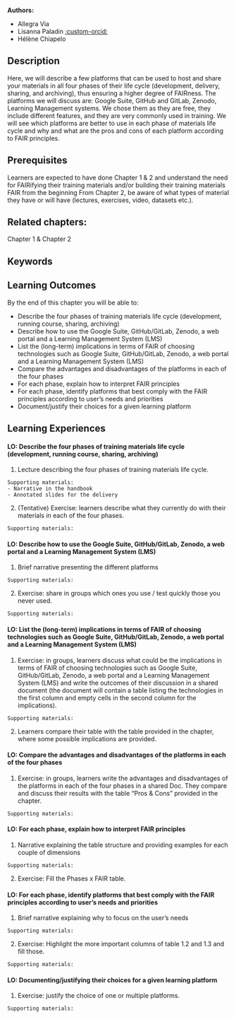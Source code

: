 
**Authors:**

- Allegra Via
- Lisanna Paladin [:custom-orcid:](https://orcid.org/0000-0003-0011-9397)
- Hélène Chiapelo 

## Description
Here, we will describe a few platforms that can be used to host and share your materials in all four phases of their life cycle (development, delivery, sharing, and archiving), thus ensuring a higher degree of FAIRness. The platforms we will discuss are: Google Suite, GitHub and GitLab, Zenodo, Learning Management systems. We chose them as they are free, they include different features, and they are very commonly used in training. We will see which platforms are better to use in each phase of materials life cycle and why and what are the pros and cons of each platform according to FAIR principles.


## Prerequisites
Learners are expected to have done Chapter 1 & 2 and understand the need for FAIRifying their training materials and/or building their training materials FAIR from the beginning
From Chapter 2, be aware of what types of material they have or will have (lectures, exercises, video, datasets etc.). 

## Related chapters:
Chapter 1 & Chapter 2

## Keywords

## Learning Outcomes
By the end of this chapter you will be able to:
- Describe the four phases of training materials life cycle (development, running course, sharing, archiving) 
- Describe how to use the Google Suite, GitHub/GitLab, Zenodo, a web portal and a Learning Management System (LMS) 
- List the (long-term) implications in terms of FAIR of choosing technologies such as Google Suite, GitHub/GitLab, Zenodo, a web portal and a Learning Management System (LMS)
- Compare the advantages and disadvantages of the platforms in each of the four phases
- For each phase, explain how to interpret FAIR principles
- For each phase, identify platforms that best comply with the FAIR principles according to user’s needs and priorities
- Document/justify their choices for a given learning platform

 ## Learning Experiences
#### LO: Describe the four phases of training materials life cycle (development, running course, sharing, archiving) 
1. Lecture describing the four phases of training materials life cycle. 
```
Supporting materials:
- Narrative in the handbook
- Annotated slides for the delivery
```
2. (Tentative) Exercise: learners describe what they currently do with their materials in each of the four phases. 
```
Supporting materials:
```

#### LO: Describe how to use the Google Suite, GitHub/GitLab, Zenodo, a web portal and a Learning Management System (LMS) 
1. Brief narrative presenting the different platforms
```
Supporting materials:
```
2. Exercise: share in groups which ones you use / test quickly those you never used. 
```
Supporting materials:
```

#### LO: List the (long-term) implications in terms of FAIR of choosing technologies such as Google Suite, GitHub/GitLab, Zenodo, a web portal and a Learning Management System (LMS)
1. Exercise: in groups, learners discuss what could be the implications in terms of FAIR of choosing technologies such as Google Suite, GitHub/GitLab, Zenodo, a web portal and a Learning Management System (LMS) and write the outcomes of their discussion in a shared document (the document will contain a table listing the technologies in the first column and empty cells in the second column for the implications).  
```
Supporting materials:
```
2. Learners compare their table with the table provided in the chapter, where some possible implications are provided. 

#### LO: Compare the advantages and disadvantages of the platforms in each of the four phases
1. Exercise: in groups, learners write  the advantages and disadvantages of the platforms in each of the four phases in a shared Doc. They compare and discuss their results with the table “Pros & Cons” provided in the chapter.
```
Supporting materials:
```

#### LO: For each phase, explain how to interpret FAIR principles 
1. Narrative explaining the table structure and providing examples for each couple of dimensions
```
Supporting materials:
```
2. Exercise: Fill the Phases x FAIR table. 

#### LO: For each phase, identify platforms that best comply with the FAIR principles according to user’s needs and priorities
1. Brief narrative explaining why to focus on the user’s needs
```
Supporting materials:
```
2. Exercise: Highlight the more important columns of table 1.2 and 1.3 and fill those.
```
Supporting materials:
```

#### LO: Documenting/justifying their choices for a given learning platform
1. Exercise: justify the choice of one or multiple platforms.
```
Supporting materials:
```
